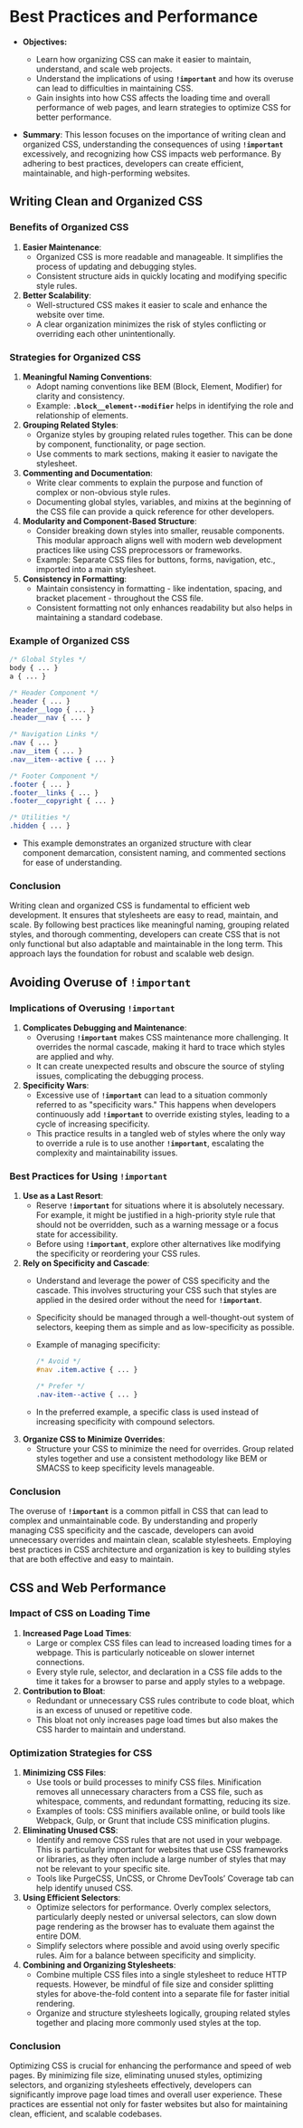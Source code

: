 # Best Practices and Performance
- **Objectives:**
    - Learn how organizing CSS can make it easier to maintain, understand, and scale web projects.
    - Understand the implications of using **`!important`** and how its overuse can lead to difficulties in maintaining CSS.
    - Gain insights into how CSS affects the loading time and overall performance of web pages, and learn strategies to optimize CSS for better performance.

- **Summary**:
This lesson focuses on the importance of writing clean and organized CSS, understanding the consequences of using **`!important`** excessively, and recognizing how CSS impacts web performance. By adhering to best practices, developers can create efficient, maintainable, and high-performing websites.

## **Writing Clean and Organized CSS**

### Benefits of Organized CSS

1. **Easier Maintenance**:
    - Organized CSS is more readable and manageable. It simplifies the process of updating and debugging styles.
    - Consistent structure aids in quickly locating and modifying specific style rules.
2. **Better Scalability**:
    - Well-structured CSS makes it easier to scale and enhance the website over time.
    - A clear organization minimizes the risk of styles conflicting or overriding each other unintentionally.

### Strategies for Organized CSS

1. **Meaningful Naming Conventions**:
    - Adopt naming conventions like BEM (Block, Element, Modifier) for clarity and consistency.
    - Example: **`.block__element--modifier`** helps in identifying the role and relationship of elements.
2. **Grouping Related Styles**:
    - Organize styles by grouping related rules together. This can be done by component, functionality, or page section.
    - Use comments to mark sections, making it easier to navigate the stylesheet.
3. **Commenting and Documentation**:
    - Write clear comments to explain the purpose and function of complex or non-obvious style rules.
    - Documenting global styles, variables, and mixins at the beginning of the CSS file can provide a quick reference for other developers.
4. **Modularity and Component-Based Structure**:
    - Consider breaking down styles into smaller, reusable components. This modular approach aligns well with modern web development practices like using CSS preprocessors or frameworks.
    - Example: Separate CSS files for buttons, forms, navigation, etc., imported into a main stylesheet.
5. **Consistency in Formatting**:
    - Maintain consistency in formatting - like indentation, spacing, and bracket placement - throughout the CSS file.
    - Consistent formatting not only enhances readability but also helps in maintaining a standard codebase.

### Example of Organized CSS

```css
/* Global Styles */
body { ... }
a { ... }

/* Header Component */
.header { ... }
.header__logo { ... }
.header__nav { ... }

/* Navigation Links */
.nav { ... }
.nav__item { ... }
.nav__item--active { ... }

/* Footer Component */
.footer { ... }
.footer__links { ... }
.footer__copyright { ... }

/* Utilities */
.hidden { ... }
```

- This example demonstrates an organized structure with clear component demarcation, consistent naming, and commented sections for ease of understanding.

### Conclusion

Writing clean and organized CSS is fundamental to efficient web development. It ensures that stylesheets are easy to read, maintain, and scale. By following best practices like meaningful naming, grouping related styles, and thorough commenting, developers can create CSS that is not only functional but also adaptable and maintainable in the long term. This approach lays the foundation for robust and scalable web design.

## **Avoiding Overuse of `!important`**

### Implications of Overusing **`!important`**

1. **Complicates Debugging and Maintenance**:
    - Overusing **`!important`** makes CSS maintenance more challenging. It overrides the normal cascade, making it hard to trace which styles are applied and why.
    - It can create unexpected results and obscure the source of styling issues, complicating the debugging process.
2. **Specificity Wars**:
    - Excessive use of **`!important`** can lead to a situation commonly referred to as "specificity wars." This happens when developers continuously add **`!important`** to override existing styles, leading to a cycle of increasing specificity.
    - This practice results in a tangled web of styles where the only way to override a rule is to use another **`!important`**, escalating the complexity and maintainability issues.

### Best Practices for Using **`!important`**

1. **Use as a Last Resort**:
    - Reserve **`!important`** for situations where it is absolutely necessary. For example, it might be justified in a high-priority style rule that should not be overridden, such as a warning message or a focus state for accessibility.
    - Before using **`!important`**, explore other alternatives like modifying the specificity or reordering your CSS rules.
2. **Rely on Specificity and Cascade**:
    - Understand and leverage the power of CSS specificity and the cascade. This involves structuring your CSS such that styles are applied in the desired order without the need for **`!important`**.
    - Specificity should be managed through a well-thought-out system of selectors, keeping them as simple and as low-specificity as possible.
    - Example of managing specificity:
        
        ```css
        /* Avoid */
        #nav .item.active { ... }
        
        /* Prefer */
        .nav-item--active { ... }
        ```
        
    - In the preferred example, a specific class is used instead of increasing specificity with compound selectors.
3. **Organize CSS to Minimize Overrides**:
    - Structure your CSS to minimize the need for overrides. Group related styles together and use a consistent methodology like BEM or SMACSS to keep specificity levels manageable.

### Conclusion

The overuse of **`!important`** is a common pitfall in CSS that can lead to complex and unmaintainable code. By understanding and properly managing CSS specificity and the cascade, developers can avoid unnecessary overrides and maintain clean, scalable stylesheets. Employing best practices in CSS architecture and organization is key to building styles that are both effective and easy to maintain.

## **CSS and Web Performance**

### Impact of CSS on Loading Time

1. **Increased Page Load Times**:
    - Large or complex CSS files can lead to increased loading times for a webpage. This is particularly noticeable on slower internet connections.
    - Every style rule, selector, and declaration in a CSS file adds to the time it takes for a browser to parse and apply styles to a webpage.
2. **Contribution to Bloat**:
    - Redundant or unnecessary CSS rules contribute to code bloat, which is an excess of unused or repetitive code.
    - This bloat not only increases page load times but also makes the CSS harder to maintain and understand.

### Optimization Strategies for CSS

1. **Minimizing CSS Files**:
    - Use tools or build processes to minify CSS files. Minification removes all unnecessary characters from a CSS file, such as whitespace, comments, and redundant formatting, reducing its size.
    - Examples of tools: CSS minifiers available online, or build tools like Webpack, Gulp, or Grunt that include CSS minification plugins.
2. **Eliminating Unused CSS**:
    - Identify and remove CSS rules that are not used in your webpage. This is particularly important for websites that use CSS frameworks or libraries, as they often include a large number of styles that may not be relevant to your specific site.
    - Tools like PurgeCSS, UnCSS, or Chrome DevTools’ Coverage tab can help identify unused CSS.
3. **Using Efficient Selectors**:
    - Optimize selectors for performance. Overly complex selectors, particularly deeply nested or universal selectors, can slow down page rendering as the browser has to evaluate them against the entire DOM.
    - Simplify selectors where possible and avoid using overly specific rules. Aim for a balance between specificity and simplicity.
4. **Combining and Organizing Stylesheets**:
    - Combine multiple CSS files into a single stylesheet to reduce HTTP requests. However, be mindful of file size and consider splitting styles for above-the-fold content into a separate file for faster initial rendering.
    - Organize and structure stylesheets logically, grouping related styles together and placing more commonly used styles at the top.

### Conclusion

Optimizing CSS is crucial for enhancing the performance and speed of web pages. By minimizing file size, eliminating unused styles, optimizing selectors, and organizing stylesheets effectively, developers can significantly improve page load times and overall user experience. These practices are essential not only for faster websites but also for maintaining clean, efficient, and scalable codebases.